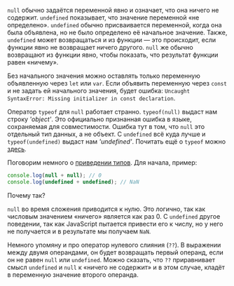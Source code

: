 `null` обычно задаётся переменной явно и означает, что она ничего не содержит. `undefined` показывает, что значение переменной «не определено». `undefined` обычно присваивается переменной, когда она была объявлена, но не было определено её начальное значение. Также, `undefined` может возвращаться и из функции — это происходит, если функции явно не возвращает ничего другого. `null` же обычно возвращают из функции явно, чтобы показать, что результат функции равен «ничему».

Без начального значения можно оставлять только переменную объявленную через `let` или `var`. Если объявить переменную через `const` и не задать ей начального значения, будет ошибка: `Uncaught SyntaxError: Missing initializer in const declaration`.

Оператор `typeof` для `null` работает странно. `typeof(null)` выдаст нам строку *'object'*. Это официально признанная ошибка в языке, сохраняемая для совместимости. Ошибка тут в том, что `null` это отдельный тип данных, а не объект. С `undefined` всё куда лучше и `typeof(undefined)` выдаст нам *'undefined'*. Почитать ещё о `typeof` можно [здесь](/js/typecasting/#typeof).

Поговорим немного о [приведении типов](/js/typecasting/). Для начала, пример:

```js
console.log(null + null); // 0
console.log(undefined + undefined); // NaN
```

Почему так?

`null` во время сложения приводится к нулю. Это логично, так как числовым значением «ничего» является как раз 0.
С `undefined` другое поведении, так как JavaScript пытается привести его к числу, но у него не получается и в результате мы получаем `NaN`.

Немного упомяну и про оператор нулевого слияния (`??`). В выражении между двумя операндами, он будет возвращать первый операнд, если он не равен `null` или `undefined`. Можно сказать, что `??` приравнивает смысл `undefined` и `null` к «ничего не содержит» и в этом случае, кладёт в переменную значение второго операнда.
